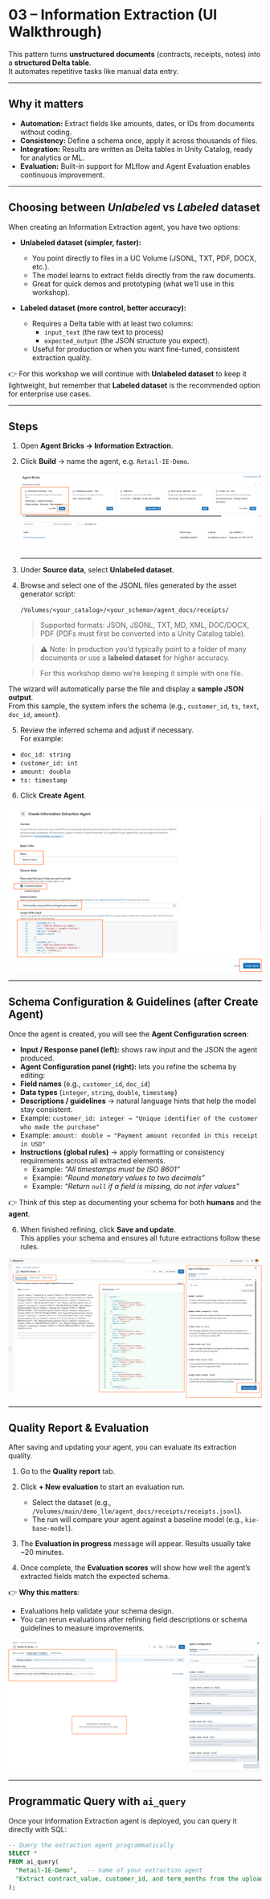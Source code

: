# 03 – Information Extraction (UI Walkthrough)

This pattern turns **unstructured documents** (contracts, receipts, notes) into a **structured Delta table**.  
It automates repetitive tasks like manual data entry.

---

## Why it matters

- **Automation:** Extract fields like amounts, dates, or IDs from documents without coding.  
- **Consistency:** Define a schema once, apply it across thousands of files.  
- **Integration:** Results are written as Delta tables in Unity Catalog, ready for analytics or ML.  
- **Evaluation:** Built-in support for MLflow and Agent Evaluation enables continuous improvement.

---

## Choosing between *Unlabeled* vs *Labeled* dataset

When creating an Information Extraction agent, you have two options:

- **Unlabeled dataset (simpler, faster):**
  - You point directly to files in a UC Volume (JSONL, TXT, PDF, DOCX, etc.).
  - The model learns to extract fields directly from the raw documents.
  - Great for quick demos and prototyping (what we’ll use in this workshop).

- **Labeled dataset (more control, better accuracy):**
  - Requires a Delta table with at least two columns:
    - `input_text` (the raw text to process)
    - `expected_output` (the JSON structure you expect).
  - Useful for production or when you want fine-tuned, consistent extraction quality.

👉 For this workshop we will continue with **Unlabeled dataset** to keep it lightweight, but remember that **Labeled dataset** is the recommended option for enterprise use cases.

---

## Steps

1. Open **Agent Bricks → Information Extraction**.  
2. Click **Build** → name the agent, e.g. `Retail-IE-Demo`.

   ![extract](./assets/extraction1.png)

   ---

4. Under **Source data**, select **Unlabeled dataset**.  

5. Browse and select one of the JSONL files generated by the asset generator script:
     
    `/Volumes/<your_catalog>/<your_schema>/agent_docs/receipts/`  

    
   > Supported formats: JSON, JSONL, TXT, MD, XML, DOC/DOCX, PDF (PDFs must first be converted into a Unity Catalog table).
   
   > ⚠️ Note: In production you’d typically point to a folder of many documents or use a **labeled dataset** for higher accuracy.
   
   > For this workshop demo we’re keeping it simple with one file.


The wizard will automatically parse the file and display a **sample JSON output**.  
From this sample, the system infers the schema (e.g., `customer_id`, `ts`, `text`, `doc_id`, `amount`).  

5. Review the inferred schema and adjust if necessary.  
For example:  
- `doc_id: string`  
- `customer_id: int`  
- `amount: double`  
- `ts: timestamp`    

6. Click **Create Agent**.

![extract](./assets/extraction2.png)

---

## Schema Configuration & Guidelines (after Create Agent)

Once the agent is created, you will see the **Agent Configuration screen**:

- **Input / Response panel (left):** shows raw input and the JSON the agent produced.  
- **Agent Configuration panel (right):** lets you refine the schema by editing:  
- **Field names** (e.g., `customer_id`, `doc_id`)  
- **Data types** (`integer`, `string`, `double`, `timestamp`)  
- **Descriptions / guidelines** → natural language hints that help the model stay consistent.  
 - Example: `customer_id: integer → "Unique identifier of the customer who made the purchase"`  
 - Example: `amount: double → "Payment amount recorded in this receipt in USD"`
- **Instructions (global rules)** → apply formatting or consistency requirements across all extracted elements.  
  - Example: *“All timestamps must be ISO 8601”*  
  - Example: *“Round monetary values to two decimals”*  
  - Example: *“Return `null` if a field is missing, do not infer values”*   

👉 Think of this step as documenting your schema for both **humans** and the **agent**.

6. When finished refining, click **Save and update**.  
This applies your schema and ensures all future extractions follow these rules.  

![extract](./assets/extraction3.png)

---

## Quality Report & Evaluation

After saving and updating your agent, you can evaluate its extraction quality.

1. Go to the **Quality report** tab.  
2. Click **+ New evaluation** to start an evaluation run.  
   - Select the dataset (e.g., `/Volumes/main/demo_llm/agent_docs/receipts/receipts.jsonl`).  
   - The run will compare your agent against a baseline model (e.g., `kie-base-model`).  

3. The **Evaluation in progress** message will appear. Results usually take ~20 minutes.  
4. Once complete, the **Evaluation scores** will show how well the agent’s extracted fields match the expected schema.

👉 **Why this matters**:  
- Evaluations help validate your schema design.  
- You can rerun evaluations after refining field descriptions or schema guidelines to measure improvements.

 ![extract](./assets/extraction4.png) 

---

## Programmatic Query with `ai_query`

Once your Information Extraction agent is deployed, you can query it directly with SQL:  

```sql
-- Query the extraction agent programmatically
SELECT *
FROM ai_query(
  "Retail-IE-Demo",   -- name of your extraction agent
  "Extract contract_value, customer_id, and term_months from the uploaded contracts"
);


